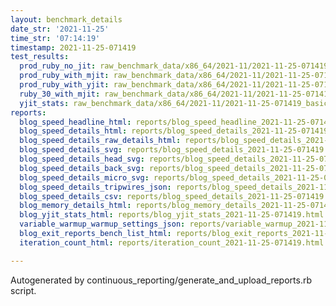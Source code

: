 ```yaml
---
layout: benchmark_details
date_str: '2021-11-25'
time_str: '07:14:19'
timestamp: 2021-11-25-071419
test_results:
  prod_ruby_no_jit: raw_benchmark_data/x86_64/2021-11/2021-11-25-071419_basic_benchmark_prod_ruby_no_jit.json
  prod_ruby_with_mjit: raw_benchmark_data/x86_64/2021-11/2021-11-25-071419_basic_benchmark_prod_ruby_with_mjit.json
  prod_ruby_with_yjit: raw_benchmark_data/x86_64/2021-11/2021-11-25-071419_basic_benchmark_prod_ruby_with_yjit.json
  ruby_30_with_mjit: raw_benchmark_data/x86_64/2021-11/2021-11-25-071419_basic_benchmark_ruby_30_with_mjit.json
  yjit_stats: raw_benchmark_data/x86_64/2021-11/2021-11-25-071419_basic_benchmark_yjit_stats.json
reports:
  blog_speed_headline_html: reports/blog_speed_headline_2021-11-25-071419.html
  blog_speed_details_html: reports/blog_speed_details_2021-11-25-071419.html
  blog_speed_details_raw_details_html: reports/blog_speed_details_2021-11-25-071419.raw_details.html
  blog_speed_details_svg: reports/blog_speed_details_2021-11-25-071419.svg
  blog_speed_details_head_svg: reports/blog_speed_details_2021-11-25-071419.head.svg
  blog_speed_details_back_svg: reports/blog_speed_details_2021-11-25-071419.back.svg
  blog_speed_details_micro_svg: reports/blog_speed_details_2021-11-25-071419.micro.svg
  blog_speed_details_tripwires_json: reports/blog_speed_details_2021-11-25-071419.tripwires.json
  blog_speed_details_csv: reports/blog_speed_details_2021-11-25-071419.csv
  blog_memory_details_html: reports/blog_memory_details_2021-11-25-071419.html
  blog_yjit_stats_html: reports/blog_yjit_stats_2021-11-25-071419.html
  variable_warmup_warmup_settings_json: reports/variable_warmup_2021-11-25-071419.warmup_settings.json
  blog_exit_reports_bench_list_html: reports/blog_exit_reports_2021-11-25-071419.bench_list.html
  iteration_count_html: reports/iteration_count_2021-11-25-071419.html

---
```

Autogenerated by continuous_reporting/generate_and_upload_reports.rb script.
